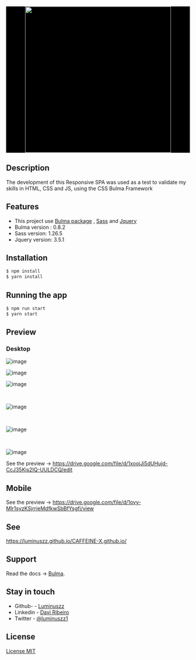 <p align="center" style="background-color: black;" >
  <a target="blank"><img src="![image](https://user-images.githubusercontent.com/48535259/81500779-beb74980-92aa-11ea-968f-551572c1ff74.png)
" width="400" alt="" /></a>
</p>




## Description


   <p>
  The development of this Responsive SPA was used as a test to validate my skills in HTML, CSS and JS, using the CSS Bulma Framework
</p>


## Features

  - This project use  [Bulma package](https://bulma.io) , [Sass](https://sass-lang.com) and [Jquery](https://code.jquery.com/jquery/)
  - Bulma version :  0.8.2
  - Sass version: 1.26.5 
  - Jquery version: 3.5.1
  


## Installation


```bash
$ npm install
$ yarn install
```

## Running the app

```bash
$ npm run start
$ yarn start

```
## Preview

  ### Desktop

![image](https://user-images.githubusercontent.com/48535259/81498918-0683a400-929e-11ea-98a4-e092910efa87.png)


![image](https://user-images.githubusercontent.com/48535259/81498934-1ac7a100-929e-11ea-86f3-34a939f11fe4.png)


![image](https://user-images.githubusercontent.com/48535259/81498943-274bf980-929e-11ea-8806-706739515a60.png)

<br/>

![image](https://user-images.githubusercontent.com/48535259/81498951-3337bb80-929e-11ea-9195-6fbe48bc196a.png)

<br/>

![image](https://user-images.githubusercontent.com/48535259/81498959-4185d780-929e-11ea-9796-5b616d40e873.png)

<br/>

![image](https://user-images.githubusercontent.com/48535259/81498963-4ba7d600-929e-11ea-8eac-262ab2d719b2.png)


See the preview -> https://drive.google.com/file/d/1xoojJi5dUHujd-CcJ35Kjs2IQ-UULDCQ/edit

  ## Mobile
  
   See the preview ->  https://drive.google.com/file/d/1ovy-Mlr1syzKSjrrjeMdfkwSbBfYsgfi/view


## See
https://luminuszz.github.io/CAFFEINE-X.github.io/

## Support

  Read the docs -> [Bulma](https://bulma.io).
  
## Stay in touch

 - Github- - [Luminuszz](https://github.com/luminuszz)
 - Linkedin - [Davi Ribeiro](https://www.linkedin.com/in/davi-ribeiro-luminuszz)
 - Twitter - [@luminuszz1](https://twitter.com/luminuszz1)

## License

[License MIT]()
